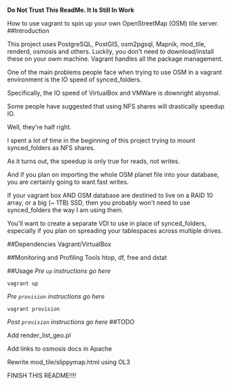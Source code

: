 **Do Not Trust This ReadMe.  It Is Still In Work**

How to use vagrant to spin up your own OpenStreetMap (OSM) tile server.
##Introduction

This project uses PostgreSQL, PostGIS, osm2pgsql,
Mapnik, mod_tile, renderd, osmosis and others.
Luckily, you don't need to download/install these on your owm machine.
Vagrant handles all the package management.

One of the main problems people face when trying to use OSM in a vagrant environment is the IO speed of synced_folders.

Specifically, the IO speed of VirtualBox and VMWare is downright abysmal.

Some people have suggested that using NFS shares will drastically speedup IO.

Well, they're half right.

I spent a lot of time in the beginning of this project trying to mount synced_folders as NFS shares.

As it turns out, the speedup is only true for reads, not writes.

And if you plan on importing the whole OSM planet file into your database, you are certainly going to want fast writes.

If your vagrant box AND OSM database are destined to live on a
RAID 10 array, or a big (~ 1TB) SSD, then you probably won't
need to use synced_folders the way I am using them.

You'll want to create a separate VDI to use in place of synced_folders, especially if you plan on spreading your tablespaces across multiple drives.


##Dependencies
Vagrant/VirtualBox

##Monitoring and Profiling Tools
htop, df, free and dstat

##Usage
*Pre `up` instructions go here*

```
vagrant up
```

*Pre `provision` instructions go here*

```
vagrant provision
```

*Post `provision` instructions go here*
##TODO

Add render_list_geo.pl

Add links to osmosis docs in Apache

Rewrite mod_tile/slippymap.html using OL3

FINISH THIS README!!!!
